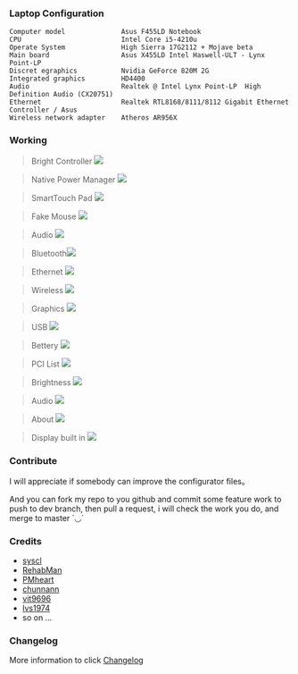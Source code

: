 ### Laptop Configuration

```
Computer model              Asus F455LD Notebook
CPU                         Intel Core i5-4210u
Operate System              High Sierra 17G2112 + Mojave beta
Main board                  Asus X455LD Intel Haswell-ULT - Lynx Point-LP
Discret egraphics           Nvidia GeForce 820M 2G 
Integrated graphics         HD4400
Audio                       Realtek @ Intel Lynx Point-LP  High Definition Audio (CX20751)
Ethernet                    Realtek RTL8168/8111/8112 Gigabit Ethernet Controller / Asus
Wireless network adapter    Atheros AR956X
```

### Working
> Bright Controller
![](https://raw.githubusercontent.com/athlonreg/BlogImages/master/Images/4e/48b2996fbe92543781e8c4ef529e63.jpg)

> Native Power Manager
![](https://raw.githubusercontent.com/athlonreg/BlogImages/master/Images/0a/43a88876bdc1751c5fb8cdab7bd579.jpg)

> SmartTouch Pad
![](https://raw.githubusercontent.com/athlonreg/BlogImages/master/Images/70/d4f0d9b870ad32e8a841e29aaec7ee.jpg)

> Fake Mouse
![](https://raw.githubusercontent.com/athlonreg/BlogImages/master/Images/7e/67d95cc9798d9b99fd760754078c91.jpg)

> Audio
![](https://raw.githubusercontent.com/athlonreg/BlogImages/master/Images/c5/8e80badb5ea8e5a7575c667013721c.jpg)

> Bluetooth![](https://raw.githubusercontent.com/athlonreg/BlogImages/master/Images/91/cd31ab1f05b5fb1d887aece9ea92db.jpg)

> Ethernet
![](https://raw.githubusercontent.com/athlonreg/BlogImages/master/Images/3c/7f1b5bedb35daaf3db9fbe2fe66a50.jpg)

> Wireless
![](https://raw.githubusercontent.com/athlonreg/BlogImages/master/Images/53/9517cd7c151159ddfcfd08db7c74de.jpg)

> Graphics
![](https://raw.githubusercontent.com/athlonreg/BlogImages/master/Images/08/cbb3b395baf17368c2344789007f0c.jpg)

> USB
![](https://raw.githubusercontent.com/athlonreg/BlogImages/master/Images/d7/614a92e0b63bc9fc8a1decfa509056.jpg)

> Bettery
![](https://raw.githubusercontent.com/athlonreg/BlogImages/master/Images/7c/095ae2673ae3fbb0d60f121688ede8.jpg)

> PCI List
![](https://raw.githubusercontent.com/athlonreg/BlogImages/master/Images/60/eaeef37837817879fd4643bdaf4110.jpg)

> Brightness
![](https://raw.githubusercontent.com/athlonreg/BlogImages/master/Images/a9/72cbe0a892e22f2debb064a0f9614d.jpg)

> Audio
![](https://raw.githubusercontent.com/athlonreg/BlogImages/master/Images/af/fc91c3a4afa383b07d4d984efdafb6.jpg)

> About
![](https://raw.githubusercontent.com/athlonreg/BlogImages/master/Images/6b/f40ff79e0c02ccd9d5069c96e866b6.jpg)

> Display built in
![](https://raw.githubusercontent.com/athlonreg/BlogImages/master/Images/62/b17ff56e0b2b6f2b0ece45ece8e53f.jpg)

### Contribute
I will appreciate if somebody can improve the configurator files。

And you can fork my repo to you github and commit some feature work to push to dev branch, then pull a request, i will check the work you do, and merge to master ´◡`

### Credits
- [syscl](https://github.com/syscl)
- [RehabMan](https://github.com/RehabMan)
- [PMheart](https://github.com/PMheart)
- [chunnann](https://github.com/chunnann)
- [vit9696](https://github.com/vit9696)
- [lvs1974](https://github.com/lvs1974)
- so on ...

### Changelog
More information to click [Changelog](https://github.com/athlonreg/ASUS-F455LD-i5-4210u/blob/master/Changelog.md)


